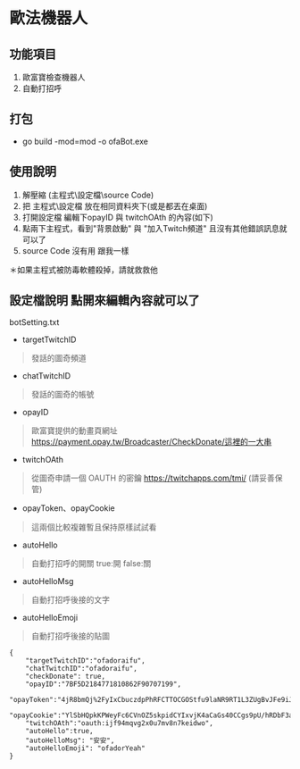 # 歐法機器人

## 功能項目
1. 歐富寶檢查機器人
2. 自動打招呼

## 打包
- go build -mod=mod -o ofaBot.exe

## 使用說明
1. 解壓縮 (主程式\設定檔\source Code)
2. 把 主程式\設定檔 放在相同資料夾下(或是都丟在桌面)
3. 打開設定檔 編輯下opayID 與 twitchOAth 的內容(如下)
4. 點兩下主程式，看到"背景啟動" 與 "加入Twitch頻道"  且沒有其他錯誤訊息就可以了
5.  source Code 沒有用 跟我一樣

＊如果主程式被防毒軟體殺掉，請就救救他

## 設定檔說明 點開來編輯內容就可以了
botSetting.txt
- targetTwitchID
> 發話的圖奇頻道
- chatTwitchID
> 發話的圖奇的帳號
- opayID 
> 歐富寶提供的動畫頁網址 https://payment.opay.tw/Broadcaster/CheckDonate/這裡的一大串
- twitchOAth
> 從圖奇申請一個 OAUTH 的密鑰 https://twitchapps.com/tmi/ (請妥善保管)
- opayToken、opayCookie
> 這兩個比較複雜暫且保持原樣試試看
- autoHello
> 自動打招呼的開關 true:開 false:關
- autoHelloMsg
> 自動打招呼後接的文字
- autoHelloEmoji
> 自動打招呼後接的貼圖

```
{
    "targetTwitchID":"ofadoraifu",
    "chatTwitchID":"ofadoraifu",
    "checkDonate": true,
    "opayID":"7BF5D2184771810862F90707199",
    "opayToken":"4jR8bmQj%2FyIxCbuczdpPhRFCTTOCGOStfu9laNR9RT1L3ZUgBvJFe9iJtkB%2FIIhCPpNxDwSSaOAqoxxvNOXm7RgGG1200uwIoZPib%2BNiE5%2FQwtaFkYC2wLLIFmMrCqbpMYQFjr6BMLYPJMDdm%2BIvrLBKuKo%3D",
    "opayCookie":"YlSbHQpkKPWeyFc6CVnOZ5skpidCYIxvjK4aCaGs40CCgs9pU/hRDbF3aWzf5QHT/k+p1BFd634KTum6IDkvYsIBsyubKneBuQKHkmo4mu9Vl0LxDYO/8SEFYGo/kHenXUXYbXmsvn9yrE6u5y39uZzak54=",
    "twitchOAth":"oauth:ijf94mqvg2x0u7mv8n7keidwo",
    "autoHello":true,
    "autoHelloMsg": "安安",
    "autoHelloEmoji": "ofadorYeah"
}

```